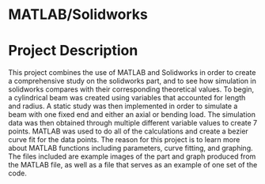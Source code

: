 # MATLAB/Solidworks
# Project Description
This project combines the use of MATLAB and Solidworks in order to create a comprehensive study on the solidworks part, and to see how simulation in solidworks compares with their corresponding theoretical values. To begin, a cylindrical beam was created using variables that accounted for length and radius. A static study was then implemented in order to simulate a beam with one fixed end and either an axial or bending load. 
The simulation data was then obtained through multiple different variable values to create 7 points.
MATLAB was used to do all of the calculations and create a bezier curve fit for the data points. 
The reason for this project is to learn more about MATLAB functions including parameters, curve fitting, and graphing. 
The files included are example images of the part and graph produced from the MATLAB file, as well as a file that serves as an example of one set of the code.
